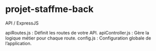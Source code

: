 # projet-staffme-back

API / ExpressJS

apiRoutes.js : Définit les routes de votre API.
apiController.js : Gère la logique métier pour chaque route.
config.js : Configuration globale de l’application.